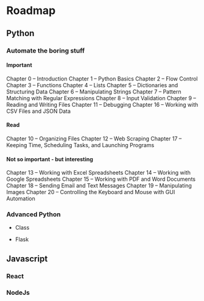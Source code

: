 # Roadmap

## Python

### Automate the boring stuff

#### Important

Chapter 0 – Introduction
Chapter 1 – Python Basics
Chapter 2 – Flow Control
Chapter 3 – Functions
Chapter 4 – Lists
Chapter 5 – Dictionaries and Structuring Data
Chapter 6 – Manipulating Strings
Chapter 7 – Pattern Matching with Regular Expressions
Chapter 8 – Input Validation
Chapter 9 – Reading and Writing Files
Chapter 11 – Debugging
Chapter 16 – Working with CSV Files and JSON Data

#### Read

Chapter 10 – Organizing Files
Chapter 12 – Web Scraping
Chapter 17 – Keeping Time, Scheduling Tasks, and Launching Programs

#### Not so important - but interesting

Chapter 13 – Working with Excel Spreadsheets
Chapter 14 – Working with Google Spreadsheets
Chapter 15 – Working with PDF and Word Documents
Chapter 18 – Sending Email and Text Messages
Chapter 19 – Manipulating Images
Chapter 20 – Controlling the Keyboard and Mouse with GUI Automation

### Advanced Python

- Class
  
- Flask

## Javascript

### React

### NodeJs

